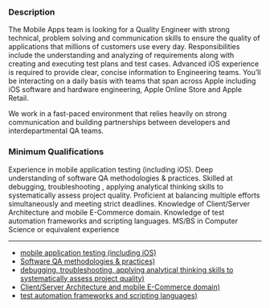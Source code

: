 ### Description
The Mobile Apps team is looking for a Quality Engineer with strong technical, problem solving and communication skills to ensure the quality of applications that millions of customers use every day. Responsibilities include the understanding and analyzing of requirements along with creating and executing test plans and test cases. Advanced iOS experience is required to provide clear, concise information to Engineering teams. You’ll be interacting on a daily basis with teams that span across Apple including iOS software and hardware engineering, Apple Online Store and Apple Retail.

We work in a fast-paced environment that relies heavily on strong communication and building partnerships between developers and interdepartmental QA teams.
### Minimum Qualifications
Experience in mobile application testing (including iOS).
Deep understanding of software QA methodologies & practices.
Skilled at debugging, troubleshooting , applying analytical thinking skills to systematically assess project quality.
Proficient at balancing multiple efforts simultaneously and meeting strict deadlines.
Knowledge of Client/Server Architecture and mobile E-Commerce domain.
Knowledge of test automation frameworks and scripting languages.
MS/BS in Computer Science or equivalent experience

---

* [mobile application testing (including iOS)](./02.html)
* [Software QA methodologies & practices)](./interview/03.html)
* [debugging, troubleshooting, applying analytical thinking skills to systematically assess project quality)](./interview/04.html)
* [Client/Server Architecture and mobile E-Commerce domain)](./interview/05.html)
* [test automation frameworks and scripting languages)](./interview/05.html)
